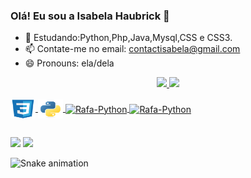 ### Olá! Eu sou a Isabela Haubrick 👋



- 🌱 Estudando:Python,Php,Java,Mysql,CSS e CSS3.
- 📫 Contate-me no email: contactisabela@gmail.com
- 😄 Pronouns: ela/dela

<div align="center"> 
  <a href="https://github.com/Isabelahk">
  <img height="180em" src="https://github-readme-stats.vercel.app/api?username=Isabelahk&show_icons=true&theme=dracula&include_all_commits=true&count_private=true"/>
  <img height="180em" src="https://github-readme-stats.vercel.app/api/top-langs/?username=Isabelahk&layout=compact&langs_count=7&theme=dracula"/>
</div>

<div style="display: inline_block"><br>
  <img align="center" alt="Rafa-CSS" height="30" width="40" src="https://raw.githubusercontent.com/devicons/devicon/master/icons/css3/css3-original.svg">
  <img align="center" alt="Rafa-Python" height="30" width="40" src="https://raw.githubusercontent.com/devicons/devicon/master/icons/python/python-original.svg">
  <img align="center" alt="Rafa-Python" height="40" width="05" src="https://cdn.jsdelivr.net/gh/devicons/devicon/icons/php/php-plain.svg">
  <img align="center" alt="Rafa-Python" height="40" width="05" src="https://cdn.jsdelivr.net/gh/devicons/devicon/icons/java/java-original-wordmark.svg">
 

</div>

##

<div> 
  <a href = "mailto:isabelahaubrick1@gmail.com"><img src="https://img.shields.io/badge/Gmail-D14836?style=for-the-badge&logo=gmail&logoColor=white" target="_blank"></a>
  <a href="https://www.linkedin.com/in/isabela-haubrick-7b592a227" target="_blank"><img src="https://img.shields.io/badge/LinkedIn-0077B5?style=for-the-badge&logo=linkedin&logoColor=white" target="_blank"></a> 
 
  ![Snake animation](https://github.com/Isabelahk/Isabelahk/blob/output/github-contribution-grid-snake.svg)
 
</div>
